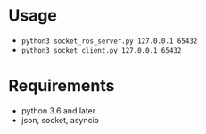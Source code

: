 
# Usage

- `python3 socket_ros_server.py 127.0.0.1 65432`
- `python3 socket_client.py 127.0.0.1 65432`

# Requirements

- python 3.6 and later
- json, socket, asyncio